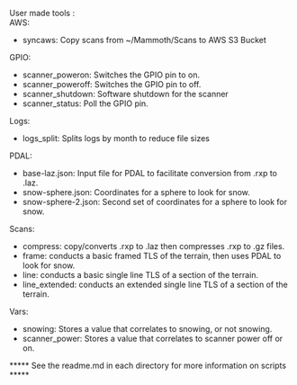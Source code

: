 User made tools :  
AWS:
  - syncaws: Copy scans from ~/Mammoth/Scans to AWS S3 Bucket

GPIO:
  - scanner_poweron: Switches the GPIO pin to on.
  - scanner_poweroff: Switches the GPIO pin to off.
  - scanner_shutdown: Software shutdown for the scanner
  - scanner_status: Poll the GPIO pin.

Logs:
  - logs_split: Splits logs by month to reduce file sizes

PDAL:
  - base-laz.json: Input file for PDAL to facilitate conversion from .rxp to .laz.
  - snow-sphere.json: Coordinates for a sphere to look for snow.
  - snow-sphere-2.json: Second set of coordinates for a sphere to look for snow.

Scans:
  - compress: copy/converts .rxp to .laz then compresses .rxp to .gz files.
  - frame: conducts a basic framed TLS of the terrain, then uses PDAL to look for snow.
  - line: conducts a basic single line TLS of a section of the terrain.
  - line_extended: conducts an extended single line TLS of a section of the terrain.

Vars:
  - snowing: Stores a value that correlates to snowing, or not snowing.
  - scanner_power: Stores a value that correlates to scanner power off or on.


***** See the readme.md in each directory for more information on scripts *****

